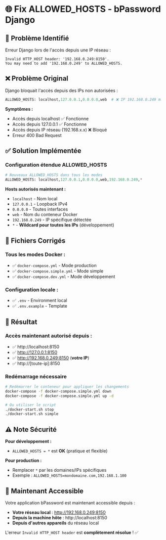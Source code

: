 # 🌐 Fix ALLOWED_HOSTS - bPassword Django

## 🚨 Problème Identifié

Erreur Django lors de l'accès depuis une IP réseau :
```
Invalid HTTP_HOST header: '192.168.0.249:8150'. 
You may need to add '192.168.0.249' to ALLOWED_HOSTS.
```

## ❌ **Problème Original**

Django bloquait l'accès depuis des IPs non autorisées :
```python
ALLOWED_HOSTS: localhost,127.0.0.1,0.0.0.0,web  # ❌ IP 192.168.0.249 manquante
```

**Symptômes :**
- Accès depuis localhost ✅ Fonctionne
- Accès depuis 127.0.0.1 ✅ Fonctionne  
- Accès depuis IP réseau (192.168.x.x) ❌ Bloqué
- Erreur 400 Bad Request

## ✅ **Solution Implémentée**

### Configuration étendue ALLOWED_HOSTS
```python
# Nouveaux ALLOWED_HOSTS dans tous les modes
ALLOWED_HOSTS: localhost,127.0.0.1,0.0.0.0,web,192.168.0.249,*
```

**Hosts autorisés maintenant :**
- `localhost` - Nom local
- `127.0.0.1` - Loopback IPv4
- `0.0.0.0` - Toutes interfaces
- `web` - Nom du conteneur Docker
- `192.168.0.249` - IP spécifique détectée
- `*` - **Wildcard pour toutes les IPs** (développement)

## 🔧 **Fichiers Corrigés**

### Tous les modes Docker :
- ✅ `docker-compose.yml` - Mode production
- ✅ `docker-compose.simple.yml` - Mode simple  
- ✅ `docker-compose.dev.yml` - Mode développement

### Configuration locale :
- ✅ `.env` - Environment local
- ✅ `.env.example` - Template

## 🚀 **Résultat**

### Accès maintenant autorisé depuis :
- ✅ http://localhost:8150
- ✅ http://127.0.0.1:8150
- ✅ http://192.168.0.249:8150 (**votre IP**)
- ✅ http://[toute-ip]:8150

### Redémarrage nécessaire
```bash
# Redémarrer le conteneur pour appliquer les changements
docker-compose -f docker-compose.simple.yml down
docker-compose -f docker-compose.simple.yml up -d

# Ou utiliser le script
./docker-start.sh stop
./docker-start.sh simple
```

## ⚠️ **Note Sécurité**

**Pour développement :**
- `ALLOWED_HOSTS = *` est **OK** (pratique et flexible)

**Pour production :**
- Remplacer `*` par les domaines/IPs spécifiques
- Exemple : `ALLOWED_HOSTS=mondomaine.com,192.168.1.100`

## 🎯 **Maintenant Accessible**

Votre application bPassword est maintenant accessible depuis :
- **Votre réseau local** : http://192.168.0.249:8150
- **Depuis la machine hôte** : http://localhost:8150
- **Depuis d'autres appareils** du réseau local

L'erreur `Invalid HTTP_HOST header` est **complètement résolue** ! ✅